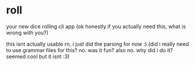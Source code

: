 # roll
your new dice rolling cli app
(ok honestly if you actually need this, what is wrong with you?)

this isnt actually usable rn, i just did the parsing for now :)
(did i really need to use grammar files for this? no. was it fun? also no. why did i do it? seemed cool but it isnt :3)



